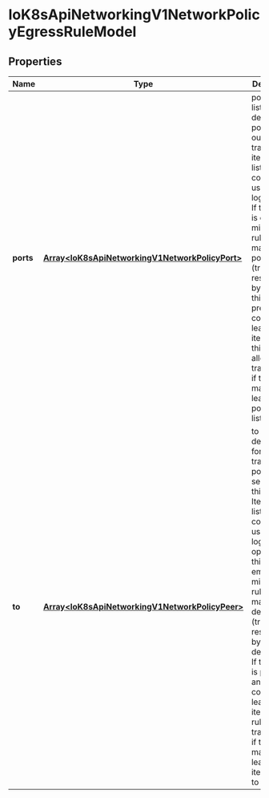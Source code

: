 # IoK8sApiNetworkingV1NetworkPolicyEgressRuleModel

## Properties

Name | Type | Description | Notes
------------ | ------------- | ------------- | -------------
**ports** | [**Array&lt;IoK8sApiNetworkingV1NetworkPolicyPort&gt;**](IoK8sApiNetworkingV1NetworkPolicyPort.md) | ports is a list of destination ports for outgoing traffic. Each item in this list is combined using a logical OR. If this field is empty or missing, this rule matches all ports (traffic not restricted by port). If this field is present and contains at least one item, then this rule allows traffic only if the traffic matches at least one port in the list. | [optional] [default to undefined]
**to** | [**Array&lt;IoK8sApiNetworkingV1NetworkPolicyPeer&gt;**](IoK8sApiNetworkingV1NetworkPolicyPeer.md) | to is a list of destinations for outgoing traffic of pods selected for this rule. Items in this list are combined using a logical OR operation. If this field is empty or missing, this rule matches all destinations (traffic not restricted by destination). If this field is present and contains at least one item, this rule allows traffic only if the traffic matches at least one item in the to list. | [optional] [default to undefined]


